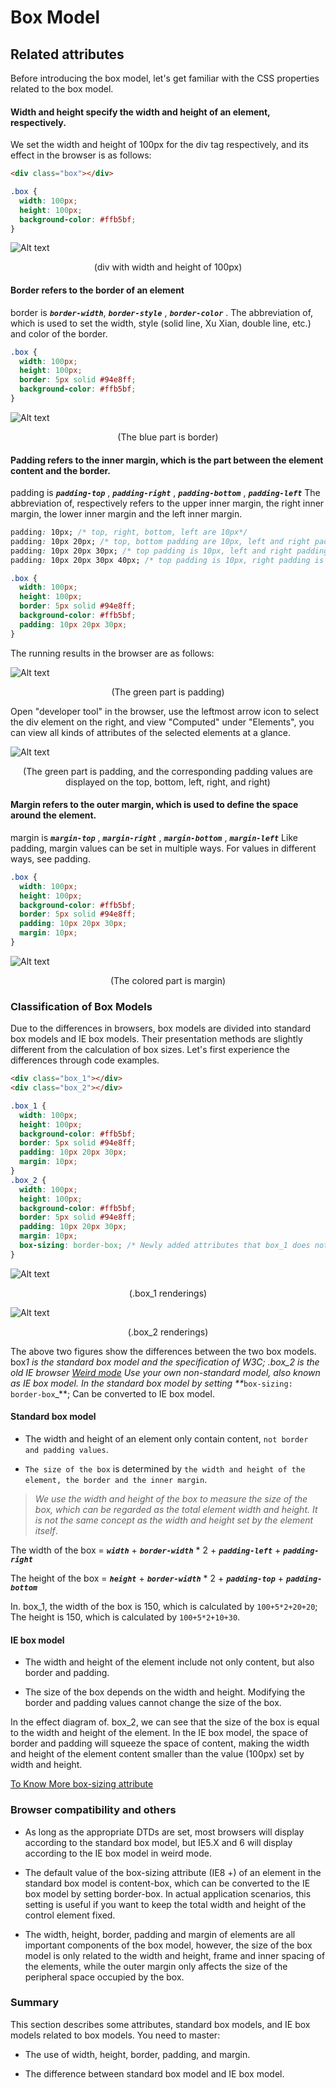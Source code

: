 # Box Model

## Related attributes

Before introducing the box model, let's get familiar with the CSS properties related to the box model.

#### Width and height specify the width and height of an element, respectively.

We set the width and height of 100px for the div tag respectively, and its effect in the browser is as follows:

```html
<div class="box"></div>
```

```css
.box {
  width: 100px;
  height: 100px;
  background-color: #ffb5bf;
}
```

![Alt text](/images/box.png "box")

<p align="center">(div with width and height of 100px)<p>

#### Border refers to the border of an element

border is **_`border-width`_**, **_`border-style`_** , **_`border-color`_** . The abbreviation of, which is used to set the width, style (solid line, Xu Xian, double line, etc.) and color of the border.

```css
.box {
  width: 100px;
  height: 100px;
  border: 5px solid #94e8ff;
  background-color: #ffb5bf;
}
```

![Alt text](/images/border.png "border")

<p align="center">(The blue part is border)<p>

#### Padding refers to the inner margin, which is the part between the element content and the border.

padding is **_`padding-top`_** , **_`padding-right`_** , **_`padding-bottom`_** , **_`padding-left`_** The abbreviation of, respectively refers to the upper inner margin, the right inner margin, the lower inner margin and the left inner margin.

```css
padding: 10px; /* top, right, bottom, left are 10px*/
padding: 10px 20px; /* top, bottom padding are 10px, left and right padding are 20px*/
padding: 10px 20px 30px; /* top padding is 10px, left and right padding are 20px, bottom padding is 30px*/
padding: 10px 20px 30px 40px; /* top padding is 10px, right padding is 20px, bottom padding is 30px, left padding is 40px*/
```

```css
.box {
  width: 100px;
  height: 100px;
  border: 5px solid #94e8ff;
  background-color: #ffb5bf;
  padding: 10px 20px 30px;
}
```

The running results in the browser are as follows:

![Alt text](/images/padding.png "padding")

<p align="center">(The green part is padding)<p>

Open "developer tool" in the browser, use the leftmost arrow icon to select the div element on the right, and view "Computed" under "Elements", you can view all kinds of attributes of the selected elements at a glance.

![Alt text](/images/paddingDetail.png)

<p align="center">(The green part is padding, and the corresponding padding values are displayed on the top, bottom, left, right, and right)<p>

#### Margin refers to the outer margin, which is used to define the space around the element.

margin is **_`margin-top`_** , **_`margin-right`_** , **_`margin-bottom`_** , **_`margin-left`_** Like padding, margin values can be set in multiple ways. For values in different ways, see padding.

```css
.box {
  width: 100px;
  height: 100px;
  background-color: #ffb5bf;
  border: 5px solid #94e8ff;
  padding: 10px 20px 30px;
  margin: 10px;
}
```

![Alt text](/images/margin.png)

<p align="center">(The colored part is margin)<p>

### Classification of Box Models

Due to the differences in browsers, box models are divided into standard box models and IE box models. Their presentation methods are slightly different from the calculation of box sizes. Let's first experience the differences through code examples.

```html
<div class="box_1"></div>
<div class="box_2"></div>
```

```css
.box_1 {
  width: 100px;
  height: 100px;
  background-color: #ffb5bf;
  border: 5px solid #94e8ff;
  padding: 10px 20px 30px;
  margin: 10px;
}
.box_2 {
  width: 100px;
  height: 100px;
  background-color: #ffb5bf;
  border: 5px solid #94e8ff;
  padding: 10px 20px 30px;
  margin: 10px;
  box-sizing: border-box; /* Newly added attributes that box_1 does not have */
}
```

![Alt text](/images/box1-withoutBoxSizing.png)

<p align="center">(.box_1 renderings)<p>

![Alt text](/images/box2-boxsizing.png)

<p align="center">(.box_2 renderings)<p>

The above two figures show the differences between the two box models. box*1 is the standard box model and the specification of W3C; .box_2 is the old IE browser [Weird mode](https://zh.wikipedia.org/wiki/%E6%80%AA%E5%BC%82%E6%A8%A1%E5%BC%8F) Use your own non-standard model, also known as IE box model. In the standard box model by setting \*\**`box-sizing: border-box`\_\*\*; Can be converted to IE box model.

#### Standard box model

- The width and height of an element only contain content, `not border and padding values`.

- `The size of the box` is determined by `the width and height of the element, the border and the inner margin`.

> _We use the width and height of the box to measure the size of the box, which can be regarded as the total element width and height. It is not the same concept as the width and height set by the element itself_.

The width of the box = **_`width`_** + **_`border-width`_** \* 2 + **_`padding-left`_** + **_`padding-right`_**

The height of the box = **_`height`_** + **_`border-width`_** \* 2 + **_`padding-top`_** + **_`padding-bottom`_**

In. box_1, the width of the box is 150, which is calculated by `100+5*2+20+20`; The height is 150, which is calculated by `100+5*2+10+30`.

#### IE box model

- The width and height of the element include not only content, but also border and padding.

- The size of the box depends on the width and height. Modifying the border and padding values cannot change the size of the box.

In the effect diagram of. box_2, we can see that the size of the box is equal to the width and height of the element. In the IE box model, the space of border and padding will squeeze the space of content, making the width and height of the element content smaller than the value (100px) set by width and height.

[To Know More box-sizing attribute](BoxSizing.md)

### Browser compatibility and others

- As long as the appropriate DTDs are set, most browsers will display according to the standard box model, but IE5.X and 6 will display according to the IE box model in weird mode.

- The default value of the box-sizing attribute (IE8 +) of an element in the standard box model is content-box, which can be converted to the IE box model by setting border-box. In actual application scenarios, this setting is useful if you want to keep the total width and height of the control element fixed.

- The width, height, border, padding and margin of elements are all important components of the box model, however, the size of the box model is only related to the width and height, frame and inner spacing of the elements, while the outer margin only affects the size of the peripheral space occupied by the box.

### Summary

This section describes some attributes, standard box models, and IE box models related to box models. You need to master:

- The use of width, height, border, padding, and margin.

- The difference between standard box model and IE box model.
